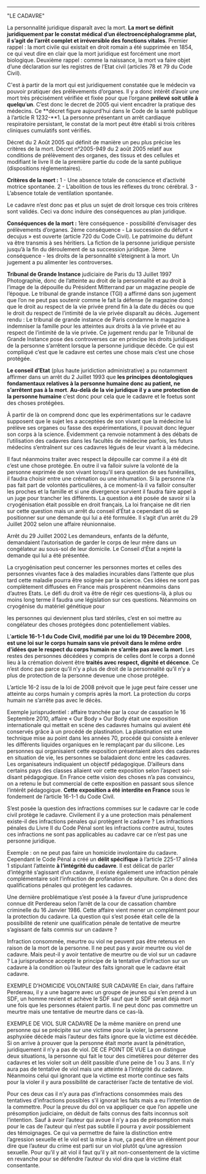 
---
"LE CADAVRE"

La personnalité juridique disparaît avec la mort. **La mort se définit juridiquement par le constat médical d’un électroencéphalogramme plat, il s’agit de l’arrêt complet et irréversible des fonctions vitales**. Premier rappel : la mort civile qui existait en droit romain a été supprimée en 1854, ce qui veut dire en clair que la mort juridique est forcément une mort biologique. Deuxième rappel : comme la naissance, la mort va faire objet d’une déclaration sur les registres de l’Etat civil (articles 78 et 79 du Code Civil).

C'est à partir de la mort qui est juridiquement constatée que le médecin va pouvoir pratiquer des prélèvements d’organes. Il y a donc intérêt d’avoir une mort très précisément vérifiée et fixée pour que l’organe **prélevé soit utile à quelqu**’**un**. C’est donc le decret de 2005 qui vient encadrer la pratique des médecins. Ce **décret figure aujourd’hui dans le Code de la santé publique à l’article R 1232-**1. La personne présentant un arrêt cardiaque respiratoire persistant, le constat de la mort peut être établi si trois critères cliniques cumulatifs sont vérifiés.

Décret du 2 Août 2005 qui définit de manière un peu plus précise les critères de la mort. Décret n°2005-949 du 2 août 2005 relatif aux conditions de prélèvement des organes, des tissus et des cellules et modifiant le livre II de la première partie du code de la santé publique (dispositions réglementaires).

**Critères de la mort :**
1 - Une absence totale de conscience et d’activité motrice spontanée.
2 - L’abolition de tous les réflexes du tronc cérébral.
3 - L’absence totale de ventilation spontanée.

Le cadavre n’est donc pas et plus un sujet de droit lorsque ces trois critères sont validés. Ceci va donc induire des conséquences au plan juridique.

**Conséquences de la mort :**
1ère conséquence - possibilité d’envisager des prélèvements d’organes.
2ème conséquence - La succession du défunt « decujus » est ouverte (article 720 du Code Civil). Le patrimoine du défunt va être transmis à ses héritiers. La fiction de la personne juridique persiste jusqu’à la fin du déroulement de sa succession juridique.
3ème conséquence - les droits de la personnalité s’éteignent à la mort. Un jugement a pu alimenter les controverses.

**Tribunal de Grande Instance** judiciaire de Paris du 13 Juillet 1997 Photographie, donc de l’atteinte au droit de la personnalité et au droit à l’image de la dépouille du Président Mitterrand par un magazine people de l’époque. Le tribunal de grande instance (TGI) a affirmé dans son jugement que l’on ne peut pas soutenir comme le fait la défense (le magazine donc) que le droit au respect de la vie privée prend fin à la date du décès ou que le droit du respect de l’intimité de la vie privée disparaît au décès. Jugement rendu : Le tribunal de grande instance de Paris condamne le magazine à indemniser la famille pour les atteintes aux droits à la vie privée et au respect de l’intimité de la vie privée. Ce jugement rendu par le Tribunal de Grande Instance pose des controverses car en principe les droits juridiques de la personne s’arrêtent lorsque la personne juridique décède. Ce qui est compliqué c’est que le cadavre est certes une chose mais c’est une chose protégée.

**Le conseil d’Etat** (plus haute juridiction administrative) a pu notamment affirmer dans un arrêt du 2 Juillet 1993 que **les principes déontologiques fondamentaux relatives à la personne humaine donc au patient, ne s’arrêtent pas à la mort**. **Au-delà de la vie juridique il y a une protection de la personne humaine** c’est donc pour cela que le cadavre et le foetus sont des choses protégées.

À partir de là on comprend donc que les expérimentations sur le cadavre supposent que le sujet les a acceptées de son vivant que la médecine lui prélève ses organes ou fasse des expérimentations, il pouvait donc léguer son corps à la science. Évidemment ça renvoie notamment à des débats de l’utilisation des cadavres dans les facultés de médecine parfois, les futurs médecins s’entraînent sur ces cadavres légués de leur vivant à la médecine.

Il faut néanmoins traiter avec respect la dépouille car comme il a été dit c’est une chose protégée. En outre il va falloir suivre la volonté de la personne exprimée de son vivant lorsqu’il sera question de ses funérailles, il faudra choisir entre une crémation ou une inhumation. Si la personne n’a pas fait part de volontés particulières, à ce moment-là il va falloir consulter les proches et la famille et si une divergence survient il faudra faire appel à un juge pour trancher les différents. La question a été posée de savoir si la cryogénisation était possible en droit français. La loi française ne dit rien sur cette question mais un arrêt du conseil d’État a cependant dû se positionner sur une demande qui lui a été formulée. Il s’agit d’un arrêt du 29 Juillet 2002 selon une affaire réunionnaise.

Arrêt du 29 Juillet 2002 Les demandeurs, enfants de la défunte, demandaient l’autorisation de garder le corps de leur mère dans un congélateur au sous-sol de leur domicile. Le Conseil d’État a rejeté la demande qui lui a été présentée.

La cryogénisation peut concerner les personnes mortes et celles des personnes vivantes face à des maladies incurables dans l’attente que plus tard cette maladie pourra être soignée par la science. Ces idées ne sont pas complètement diffusées en France mais prospèrent néanmoins dans d’autres Etats. Le défi du droit va être de régir ces questions-là, à plus ou moins long terme il faudra une législation sur ces questions. Néanmoins on cryogénise du matériel génétique pour

 les personnes qui deviennent plus tard stériles, c’est en soi mettre au congélateur des choses protégées donc potentiellement viables.

L’**article 16-1-1 du Code Civil, modifié par une loi du 19 Décembre 2008, est une loi sur le corps humain sans vie prévoit dans le même ordre d’idées que le respect du corps humain ne s’arrête pas avec la mort**. Les restes des personnes décédées y compris de celles dont le corps a donné lieu à la crémation doivent être **traités avec respect, dignité et décence**. Ce n’est donc pas parce qu’il n’y a plus de droit de la personnalité qu’il n’y a plus de protection de la personne devenue une chose protégée.

L’article 16-2 issu de la loi de 2008 prévoit que le juge peut faire cesser une atteinte au corps humain y compris après la mort. La protection du corps humain ne s’arrête pas avec le décès.

Exemple jurisprudentiel : affaire tranchée par la cour de cassation le 16 Septembre 2010, affaire « Our Body » Our Body était une exposition internationale qui mettait en scène des cadavres humains qui avaient été conservés grâce à un procédé de plastination. La plastination est une technique mise au point dans les années 70, procédé qui consiste à enlever les différents liquides organiques en le remplaçant par du silicone. Les personnes qui organisaient cette exposition présentaient alors des cadavres en situation de vie, les personnes se baladaient donc entre les cadavres. Les organisateurs indiquaient un objectif pédagogique. D’ailleurs dans certains pays des classes allaient voir cette exposition selon l’aspect soi-disant pédagogique. En France cette vision des choses n’a pas convaincu, on a retenu le but commercial de cette exposition en passant sous silence l’intérêt pédagogique. **Cette exposition a été interdite en France** sous le fondement de l’article 16-1-1 du Code Civil.

S’est posée la question des infractions commises sur le cadavre car le code civil protège le cadavre. Civilement il y a une protection mais pénalement existe-il des infractions pénales qui protègent le cadavre ? Les infractions pénales du Livre II du Code Pénal sont les infractions contre autrui, toutes ces infractions ne sont pas applicables au cadavre car ce n’est pas une personne juridique.

Exemple : on ne peut pas faire un homicide involontaire du cadavre. Cependant le Code Pénal a créé un **délit spécifique** à l’article 225-17 alinéa 1 stipulant l’atteinte **à l’intégrité du cadavre**. Il est délicat de parler d’intégrité s’agissant d’un cadavre, il existe également une infraction pénale complémentaire soit l’infraction de profanation de sépulture. On a donc des qualifications pénales qui protègent les cadavres.

Une dernière problématique s’est posée à la faveur d’une jurisprudence connue dit Perdereau selon l’arrêt de la cour de cassation chambre criminelle du 16 Janvier 1986. Cette affaire vient mener un complément pour la protection du cadavre. La question qui s’est posée était celle de la possibilité de retenir une qualification pénale de tentative de meurtre s’agissant de faits commis sur un cadavre ?

Infraction consommée, meurtre ou viol ne peuvent pas être retenus en raison de la mort de la personne. Il ne peut pas y avoir meurtre ou viol de cadavre. Mais peut-il y avoir tentative de meurtre ou de viol sur un cadavre ? La jurisprudence accepte le principe de la tentative d’infraction sur un cadavre à la condition où l’auteur des faits ignorait que le cadavre était cadavre.

EXEMPLE D’HOMICIDE VOLONTAIRE SUR CADAVRE
En clair, dans l’affaire Perdereau, il y a une bagarre avec un groupe de jeunes qui s’en prend à un SDF, un homme revient et achève le SDF sauf que le SDF serait déjà mort une fois que les personnes étaient partis. Il ne peut donc pas commettre un meurtre mais une tentative de meurtre dans ce cas-là.

EXEMPLE DE VIOL SUR CADAVRE
De la même manière on prend une personne qui se précipite sur une victime pour la violer, la personne asphyxiée décède mais l’auteur des faits ignore que la victime est décédée. Si on arrive à prouver que la personne était morte avant la pénétration, juridiquement il n’y a pas de viol. DE CE POINT DE VUE La on distingue deux situations, la personne qui fait le tour des cimetières pour déterrer des cadavres et les violer soit un délit passible d’une peine de 1 ou 3 ans. Il n’y aura pas de tentative de viol mais une atteinte à l’intégrité du cadavre. Néanmoins celui qui ignorant que la victime est morte continue ses faits pour la violer il y aura possibilité de caractériser l’acte de tentative de viol.

Pour ces deux cas il n’y aura pas d’infractions consommées mais des tentatives d’infractions possibles s’il ignorait les faits mais a eu l’intention de la commettre. Pour la preuve du dol on va appliquer ce que l’on appelle une présomption judiciaire, on déduit de faits connus des faits inconnus soit l’intention. Sauf à avoir l’auteur qui avoue il n’y a pas de présomption mais pour le cas de l’auteur qui n’est pas subtile il pourra y avoir possiblement des témoignages. Ce qui va permettre de faire la distinction entre l’agression sexuelle et le viol est la mise à nue, ça peut être un élément pour dire que l’auteur du crime est parti sur un viol plutôt qu’une agression sexuelle. Pour qu’il y ait viol il faut qu’il y ait non-consentement de la victime en revanche pour se défendre l’auteur du viol dira que la victime était consentante.